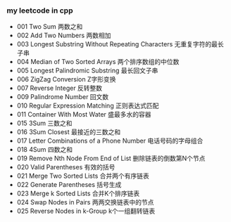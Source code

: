 ### my leetcode in cpp

* 001 Two Sum 两数之和
* 002 Add Two Numbers 两数相加
* 003 Longest Substring Without Repeating Characters 无重复字符的最长子串 
* 004 Median of Two Sorted Arrays 两个排序数组的中位数
* 005 Longest Palindromic Substring 最长回文子串
* 006 ZigZag Conversion Z字形变换
* 007 Reverse Integer 反转整数
* 009 Palindrome Number 回文数
* 010 Regular Expression Matching 正则表达式匹配
* 011 Container With Most Water 盛最多水的容器
* 015 3Sum 三数之和
* 016 3Sum Closest 最接近的三数之和
* 017 Letter Combinations of a Phone Number 电话号码的字母组合
* 018 4Sum 四数之和
* 019 Remove Nth Node From End of List 删除链表的倒数第N个节点 
* 020 Valid Parentheses 有效的括号
* 021 Merge Two Sorted Lists 合并两个有序链表
* 022 Generate Parentheses 括号生成
* 023 Merge k Sorted Lists 合并K个排序链表
* 024 Swap Nodes in Pairs 两两交换链表中的节点
* 025 Reverse Nodes in k-Group k个一组翻转链表